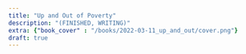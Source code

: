 ```yaml
---
title: "Up and Out of Poverty"
description: "(FINISHED, WRITING)"
extra: {"book_cover" : "/books/2022-03-11_up_and_out/cover.png"}
draft: true
---
```

